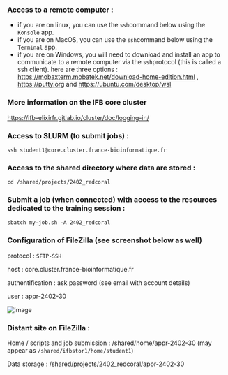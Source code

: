 ### Access to a remote computer :
 - if you are on linux, you can use the `ssh`command below using the `Konsole` app.
 - if you are on MacOS, you can use the `ssh`command below using the `Terminal` app.
 - if you are on Windows, you will need to download and install an app to communicate to a remote computer via the `ssh`protocol (this is called a ssh client). here are three options : https://mobaxterm.mobatek.net/download-home-edition.html , https://putty.org and https://ubuntu.com/desktop/wsl 

### More information on the IFB core cluster

https://ifb-elixirfr.gitlab.io/cluster/doc/logging-in/ 

### Access to SLURM (to submit jobs) :

```
ssh student1@core.cluster.france-bioinformatique.fr
```

### Access to the shared directory where data are stored :

```
cd /shared/projects/2402_redcoral
```

### Submit a job (when connected) with access to the resources dedicated to the training session :

```
sbatch my-job.sh -A 2402_redcoral
```
### Configuration of FileZilla (see screenshot below as well)

protocol : `SFTP-SSH`

host : core.cluster.france-bioinformatique.fr

authentification : ask password (see email with account details)

user : appr-2402-30

![image](https://github.com/ericpante/redcoral/assets/7203505/676f608e-3574-41ef-8d05-2aa9660843df)


### Distant site on FileZilla :

Home / scripts and job submission : /shared/home/appr-2402-30
(may appear as `/shared/ifbstor1/home/student1`)

Data storage : /shared/projects/2402_redcoral/appr-2402-30


